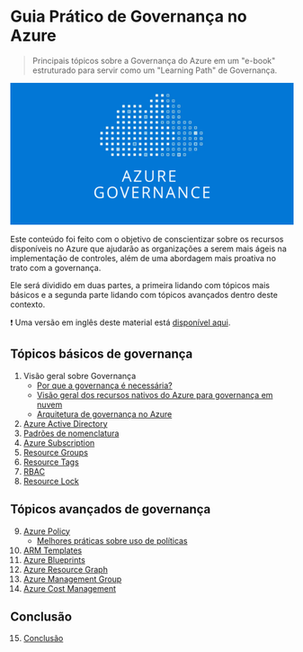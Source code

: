 # Guia Prático de Governança no Azure
>Principais tópicos sobre a Governança do Azure em um "e-book" estruturado para servir como um "Learning Path" de Governança.

![azure_governance](/images/azure_governance.png)

Este conteúdo foi feito com o objetivo de conscientizar sobre os recursos disponíveis no Azure que ajudarão as organizações a serem mais ágeis na implementação de controles, além de uma abordagem mais proativa no trato com a governança.

Ele será dividido em duas partes, a primeira lidando com tópicos mais básicos e a segunda parte lidando com tópicos avançados dentro deste contexto.

❗ Uma versão em inglês deste material está [disponível aqui](https://github.com/ricmmartins/azure-governance-made-simple).


## Tópicos básicos de governança

1. Visão geral sobre Governança
   * [Por que a governança é necessária?](guide/governance-needed.md)
   * [Visão geral dos recursos nativos do Azure para governança em nuvem](guide/overview-native-features.md)
   * [Arquitetura de governança no Azure](guide/governance-architecture.md)
2. [Azure Active Directory](guide/aad.md)
3. [Padrões de nomenclatura](guide/naming.md)
4. [Azure Subscription](guide/subscription.md)
5. [Resource Groups](guide/resource-groups.md)
6. [Resource Tags](guide/resource-tags.md)
7. [RBAC](guide/rbac.md)
8. [Resource Lock](guide/resource-lock.md)

## Tópicos avançados de governança

9. [Azure Policy](guide/policy.md)
   * [Melhores práticas sobre uso de políticas](guide/policy-best-practices.md)
10. [ARM Templates](guide/arm.md)
11. [Azure Blueprints](guide/blueprints.md)
12. [Azure Resource Graph](guide/resource-graph.md)
13. [Azure Management Group](guide/management-group.md)
14. [Azure Cost Management](guide/cost-management.md)

## Conclusão

15. [Conclusão](guide/conclusion.md)




